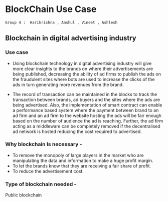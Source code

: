 # BlockChain Use Case
 ```sh
 Group 4 :  Harikrishna , Anshul , Vineet , Ashlesh 
 ```

## Blockchain in digital advertising industry

### Use case 
- Using blockchain technology in digital advertising industry will give more 
clear insights to the brands on where their advertisements are being published,
decreasing the ability of ad firms to publish the ads on the fraudulent sites
where bots are used to increase the clicks of the ads in turn generating more
revenues from the brand. 

- The record of transaction can be maintained in the blocks to track the
transaction between brands, ad buyers and the sites where the ads are being 
advertised. Also, the implementation of smart contract can enable a performance
based system where the payment between brand to an ad firm and an ad firm to 
the website hosting the ads will be fair enough based on the number of audience
the ad is reaching. Further, the ad firm acting as a middleware can be completely
removed if the decentralised ad network is hosted reducing the cost required to advertised. 

### Why blockchain Is necessary -
- To remove the monopoly of large players in the market who are manipulating the data and information to make a huge profit margin.
- To let the brands know that they are receiving a fair share of profit.
- To reduce the advertisement cost.

### Type of blockchain needed - 
Public blockchain